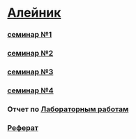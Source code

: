 # [Алейник](https://github.com/TriplG)

### [семинар №1](https://github.com/stankin/design-part-1/wiki/sem1)

### [семинар №2](https://github.com/stankin/design-part-1/wiki/sem2)

### [семинар №3](https://github.com/fdick/noname/wiki/Seminar---#3)

### [семинар №4](https://github.com/stankin/design-part-1/wiki/sem4)

### Отчет по [Лабораторным работам](https://github.com/TriplG/PIS/wiki/Отчет-по-лабораторным-работам)

### [Реферат]()
